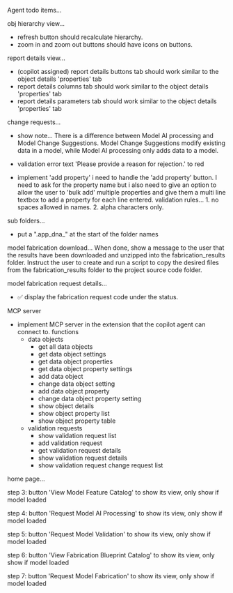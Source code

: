 Agent todo items...
    
   

obj hierarchy view...
- refresh button should recalculate hierarchy.
- zoom in and zoom out buttons should have icons on buttons.
 

report details view...
- (copilot assigned) report details buttons tab should work similar to the object details 'properties' tab
- report details columns tab should work similar to the object details 'properties' tab
- report details parameters tab should work similar to the object details 'properties' tab
 
 


change requests... 
- show note...  There is a difference between Model AI processing and Model Change Suggestions.  Model Change Suggestions modify existing data in a model, while Model AI processing only adds data to a model.
- validation error text 'Please provide a reason for rejection.' to red
 

- implement 'add property' 
i need to handle the 'add property' button. I need to ask for the property name but i also need to give an option to allow the user to 'bulk add' multiple properties and give them a multi line textbox to add a property for each line entered. validation rules... 1. no spaces allowed in names. 2. alpha characters only.
 

sub folders...
- put a ".app_dna_" at the start of the folder names
      
model fabrication download...
 When done, show a message to the user that the results have been downloaded and unzipped into the fabrication_results folder. Instruct the user to create and run a script to copy the desired files from the fabrication_results folder to the project source code folder.  

model fabrication request details...
- ✅ display the fabrication request code under the status.

MCP server
- implement MCP server in the extension that the copilot agent can connect to.
functions
    - data objects
        - get all data objects
        - get data object settings
        - get data object properties
        - get data object property settings
        - add data object
        - change data object setting
        - add data object property
        - change data object property setting
        - show object details
        - show object property list
        - show object property table
    - validation requests
        - show validation request list
        - add validation request
        - get validation request details
        - show validation request details
        - show validation request change request list



home page...
 

step 3: button  'View Model Feature Catalog' to show its view, only show if model loaded

step 4: button  'Request Model AI Processing' to show its view, only show if model loaded

step 5: button  'Request Model Validation' to show its view, only show if model loaded

step 6: button 'View Fabrication Blueprint Catalog' to show its view, only show if model loaded

step 7: button  'Request Model Fabrication' to show its view, only show if model loaded

